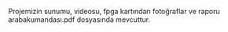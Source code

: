 Projemizin sunumu, videosu, fpga kartından fotoğraflar ve raporu arabakumandası.pdf dosyasında mevcuttur.
